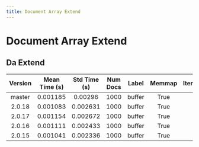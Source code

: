 ```yaml
---
title: Document Array Extend
---
```

# Document Array Extend

## Da Extend

| Version | Mean Time (s) | Std Time (s) | Num Docs | Label | Memmap | Iterations |
| :---: | :---: | :---: | :---: | :---: | :---: | :---: |
| master | 0.001185 | 0.00296 | 1000 | buffer | True | 25 |
| 2.0.18 | 0.001083 | 0.002631 | 1000 | buffer | True | 25 |
| 2.0.17 | 0.001154 | 0.002672 | 1000 | buffer | True | 25 |
| 2.0.16 | 0.001111 | 0.002433 | 1000 | buffer | True | 25 |
| 2.0.15 | 0.001041 | 0.002336 | 1000 | buffer | True | 25 |
